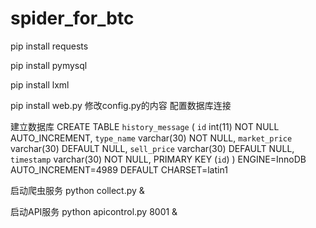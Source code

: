 # spider_for_btc

pip install requests

pip install pymysql

pip install lxml

pip install web.py
修改config.py的内容 配置数据库连接

建立数据库 
CREATE TABLE `history_message` (
  `id` int(11) NOT NULL AUTO_INCREMENT,
  `type_name` varchar(30) NOT NULL,
  `market_price` varchar(30) DEFAULT NULL,
  `sell_price` varchar(30) DEFAULT NULL,
  `timestamp` varchar(30) NOT NULL,
  PRIMARY KEY (`id`)
) ENGINE=InnoDB AUTO_INCREMENT=4989 DEFAULT CHARSET=latin1

启动爬虫服务 python collect.py &

启动API服务 python apicontrol.py 8001 &
